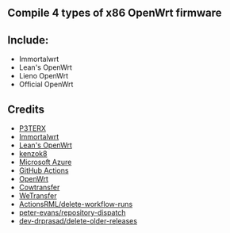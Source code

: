 ## Compile 4 types of x86 OpenWrt firmware

## Include:
- Immortalwrt
- Lean's OpenWrt
- Lieno OpenWrt
- Official OpenWrt

## Credits
- [P3TERX](https://github.com/P3TERX/Actions-OpenWrt)
- [Immortalwrt](https://github.com/immortalwrt/immortalwrt)
- [Lean's OpenWrt](https://github.com/coolsnowwolf/lede)
- [kenzok8](https://github.com/kenzok8/small-package)
- [Microsoft Azure](https://azure.microsoft.com)
- [GitHub Actions](https://github.com/features/actions)
- [OpenWrt](https://github.com/openwrt/openwrt)
- [Cowtransfer](https://cowtransfer.com)
- [WeTransfer](https://wetransfer.com/)
- [ActionsRML/delete-workflow-runs](https://github.com/ActionsRML/delete-workflow-runs)
- [peter-evans/repository-dispatch](https://github.com/peter-evans/repository-dispatch)
- [dev-drprasad/delete-older-releases](https://github.com/dev-drprasad/delete-older-releases)
